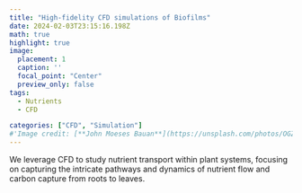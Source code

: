 ```yaml
---
title: "High-fidelity CFD simulations of Biofilms"
date: 2024-02-03T23:15:16.198Z
math: true
highlight: true
image:
  placement: 1
  caption: '' 
  focal_point: "Center"
  preview_only: false
tags: 
  - Nutrients
  - CFD 

categories: ["CFD", "Simulation"]
#'Image credit: [**John Moeses Bauan**](https://unsplash.com/photos/OGZtQF8iC0g)'
---
```


We leverage CFD to study nutrient transport within plant systems, focusing on capturing the intricate pathways and dynamics of
nutrient flow and carbon capture from roots to leaves. 